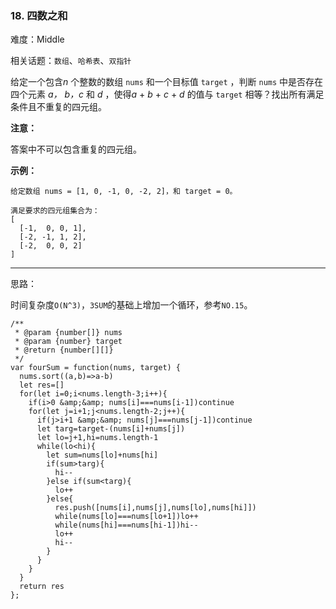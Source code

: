 ### 18. 四数之和

难度：Middle

相关话题：`数组`、`哈希表`、`双指针`

给定一个包含*n*  个整数的数组 `nums` 和一个目标值 `target` ，判断 `nums` 中是否存在四个元素 *a，* *b，c* 和 *d* ，使得*a*  + *b*  + *c*  + *d* 的值与 `target` 相等？找出所有满足条件且不重复的四元组。



**注意：** 



答案中不可以包含重复的四元组。



**示例：** 



```
给定数组 nums = [1, 0, -1, 0, -2, 2]，和 target = 0。

满足要求的四元组集合为：
[
  [-1,  0, 0, 1],
  [-2, -1, 1, 2],
  [-2,  0, 0, 2]
]
```



-----

思路：

时间复杂度`O(N^3)`，`3SUM`的基础上增加一个循环，参考`NO.15`。
```
/**
 * @param {number[]} nums
 * @param {number} target
 * @return {number[][]}
 */
var fourSum = function(nums, target) {
  nums.sort((a,b)=>a-b)
  let res=[]
  for(let i=0;i<nums.length-3;i++){
    if(i>0 &amp;&amp; nums[i]===nums[i-1])continue
    for(let j=i+1;j<nums.length-2;j++){
      if(j>i+1 &amp;&amp; nums[j]===nums[j-1])continue
      let targ=target-(nums[i]+nums[j])
      let lo=j+1,hi=nums.length-1
      while(lo<hi){
        let sum=nums[lo]+nums[hi]
        if(sum>targ){
          hi--
        }else if(sum<targ){
          lo++
        }else{
          res.push([nums[i],nums[j],nums[lo],nums[hi]])
          while(nums[lo]===nums[lo+1])lo++
          while(nums[hi]===nums[hi-1])hi--
          lo++
          hi--
        }
      }
    }
  }
  return res
};
```

